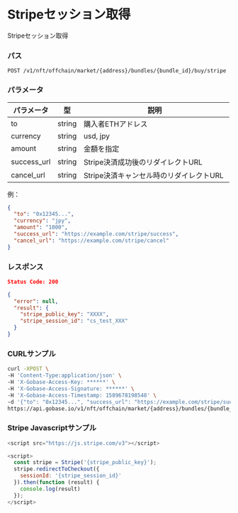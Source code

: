 # Stripeセッション取得

Stripeセッション取得

### パス
```
POST /v1/nft/offchain/market/{address}/bundles/{bundle_id}/buy/stripe
```

### パラメータ

|  パラメータ    |  型              | 説明                                  |
| ------------ | ---------------- | ------------------------------------- |
|  to          |  string          | 購入者ETHアドレス                       |
|  currency    |  string          | usd, jpy                              |
|  amount      |  string          | 金額を指定                              |
|  success_url |  string          | Stripe決済成功後のリダイレクトURL   　　　 |
|  cancel_url  |  string          | Stripe決済キャンセル時のリダイレクトURL    |

例：
```json
{
  "to": "0x12345...",
  "currency": "jpy",
  "amount": "1000",
  "success_url": "https://example.com/stripe/success",
  "cancel_url": "https://example.com/stripe/cancel"
}
```

### レスポンス
```json
Status Code: 200

{
  "error": null,
  "result": {
    "stripe_public_key": "XXXX",
    "stripe_session_id": "cs_test_XXX"
  }
}
```

### CURLサンプル
```bash
curl -XPOST \
-H 'Content-Type:application/json' \
-H 'X-Gobase-Access-Key: ******' \
-H 'X-Gobase-Access-Signature: ******' \
-H 'X-Gobase-Access-Timestamp: 1589678198548' \
-d '{"to": "0x12345...", "success_url": "https://example.com/stripe/success", "cancel_url": "https://example.com/stripe/cancel"}' \
https://api.gobase.io/v1/nft/offchain/market/{address}/bundles/{bundle_id}/buy/stripe
```

### Stripe Javascriptサンプル
```js
<script src="https://js.stripe.com/v3"></script>

<script>
  const stripe = Stripe('{stripe_public_key}');
  stripe.redirectToCheckout({
    sessionId: '{stripe_session_id}'
  }).then(function (result) {
    console.log(result)
  });
</script>
```

